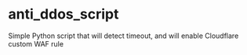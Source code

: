 # anti_ddos_script
Simple Python script that will detect timeout, and will enable Cloudflare custom WAF rule 
